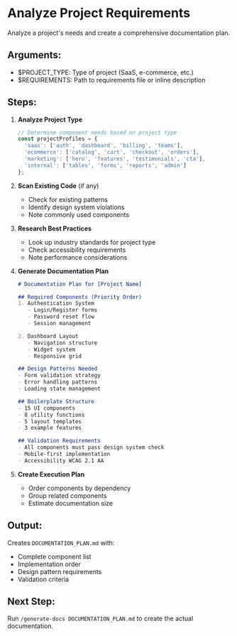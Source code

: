# Analyze Project Requirements

Analyze a project's needs and create a comprehensive documentation plan.

## Arguments:
- $PROJECT_TYPE: Type of project (SaaS, e-commerce, etc.)
- $REQUIREMENTS: Path to requirements file or inline description

## Steps:

1. **Analyze Project Type**
   ```typescript
   // Determine component needs based on project type
   const projectProfiles = {
     'saas': ['auth', 'dashboard', 'billing', 'teams'],
     'ecommerce': ['catalog', 'cart', 'checkout', 'orders'],
     'marketing': ['hero', 'features', 'testimonials', 'cta'],
     'internal': ['tables', 'forms', 'reports', 'admin']
   };
   ```

2. **Scan Existing Code** (if any)
   - Check for existing patterns
   - Identify design system violations
   - Note commonly used components

3. **Research Best Practices**
   - Look up industry standards for project type
   - Check accessibility requirements
   - Note performance considerations

4. **Generate Documentation Plan**
   ```markdown
   # Documentation Plan for [Project Name]
   
   ## Required Components (Priority Order)
   1. Authentication System
      - Login/Register forms
      - Password reset flow
      - Session management
   
   2. Dashboard Layout
      - Navigation structure
      - Widget system
      - Responsive grid
   
   ## Design Patterns Needed
   - Form validation strategy
   - Error handling patterns
   - Loading state management
   
   ## Boilerplate Structure
   - 15 UI components
   - 8 utility functions
   - 5 layout templates
   - 3 example features
   
   ## Validation Requirements
   - All components must pass design system check
   - Mobile-first implementation
   - Accessibility WCAG 2.1 AA
   ```

5. **Create Execution Plan**
   - Order components by dependency
   - Group related components
   - Estimate documentation size

## Output:
Creates `DOCUMENTATION_PLAN.md` with:
- Complete component list
- Implementation order
- Design pattern requirements
- Validation criteria

## Next Step:
Run `/generate-docs DOCUMENTATION_PLAN.md` to create the actual documentation.
